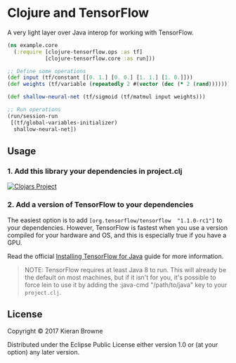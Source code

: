 # Clojure and TensorFlow

A very light layer over Java interop for working with TensorFlow.

```clojure
(ns example.core
  (:require [clojure-tensorflow.ops :as tf]
            [clojure-tensorflow.core :as run]))

;; Define some operations
(def input (tf/constant [[0. 1.] [0. 0.] [1. 1.] [1. 0.]]))
(def weights (tf/variable (repeatedly 2 #(vector (dec (* 2 (rand)))))))

(def shallow-neural-net (tf/sigmoid (tf/matmul input weights)))

;; Run operations
(run/session-run
 [(tf/global-variables-initializer)
  shallow-neural-net])
```

## Usage

### 1. Add this library your dependencies in project.clj

[![Clojars Project](https://img.shields.io/clojars/v/clojure-tensorflow.svg)](https://clojars.org/clojure-tensorflow)

### 2. Add a version of TensorFlow to your dependencies

The easiest option is to add `[org.tensorflow/tensorflow  "1.1.0-rc1"]` to your dependencies. However, TensorFlow is fastest when you use a version compiled for your hardware and OS, and this is especially true if you have a GPU.

Read the official [Installing TensorFlow for Java](https://www.tensorflow.org/install/install_java) guide for more information.

> NOTE: TensorFlow requires at least Java 8 to run. This will already be the default on most machines, but if it isn't for you, it's possible to force lein to use it by adding the :java-cmd "/path/to/java" key to your `project.clj`.

## License

Copyright © 2017 Kieran Browne

Distributed under the Eclipse Public License either version 1.0 or (at
your option) any later version.
